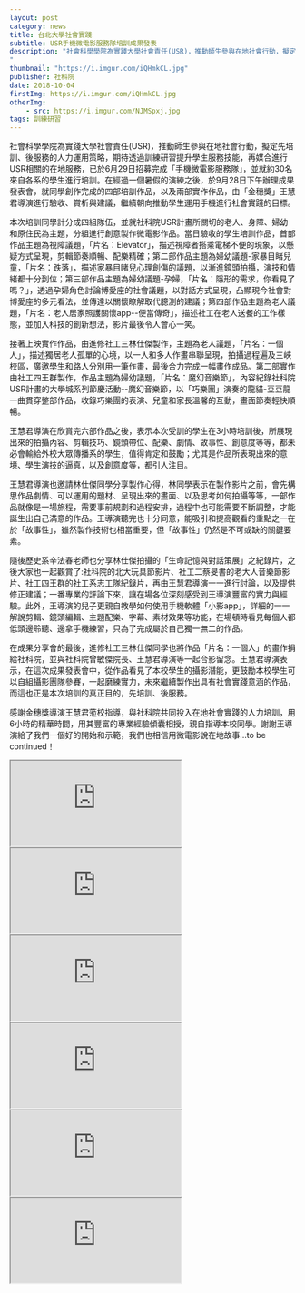 ```yaml
---
layout: post
category: news
title: 台北大學社會實踐
subtitle: USR手機微電影服務隊培訓成果發表
description: "社會科學學院為實踐大學社會責任(USR)，推動師生參與在地社會行動，擬定先培訓、後服務的人力運用策略，期待透過訓練研習提升學生服務技能，再媒合進行USR相關的在地服務，已於6月29日招募完成「手機微電影服務隊」，並就約30名來自各系的學生進行培訓。在經過一個暑假的演練之後，於9月28日下午辦理成果發表會，就同學創作完成的四部培訓作品，以及兩部實作作品，由「金穗獎」王慧君導演進行驗收、賞析與建議，繼續朝向推動學生運用手機進行社會實踐的目標。
"
thumbnail: "https://i.imgur.com/iQHmkCL.jpg"
publisher: 社科院
date: 2018-10-04
firstImg: https://i.imgur.com/iQHmkCL.jpg
otherImg:
    - src: https://i.imgur.com/NJMSpxj.jpg
tags: 訓練研習
---
```

社會科學學院為實踐大學社會責任(USR)，推動師生參與在地社會行動，擬定先培訓、後服務的人力運用策略，期待透過訓練研習提升學生服務技能，再媒合進行USR相關的在地服務，已於6月29日招募完成「手機微電影服務隊」，並就約30名來自各系的學生進行培訓。在經過一個暑假的演練之後，於9月28日下午辦理成果發表會，就同學創作完成的四部培訓作品，以及兩部實作作品，由「金穗獎」王慧君導演進行驗收、賞析與建議，繼續朝向推動學生運用手機進行社會實踐的目標。

本次培訓同學計分成四組隊伍，並就社科院USR計畫所關切的老人、身障、婦幼和原住民為主題，分組進行創意製作微電影作品。當日驗收的學生培訓作品，首部作品主題為視障議題，「片名：Elevator」，描述視障者搭乘電梯不便的現象，以懸疑方式呈現，剪輯節奏順暢、配樂精確；第二部作品主題為婦幼議題-家暴目睹兒童，「片名：跌落」，描述家暴目睹兒心理創傷的議題，以漸進鏡頭拍攝，演技和情緒都十分到位；第三部作品主題為婦幼議題-孕婦，「片名：隱形的需求，你看見了嗎？」，透過孕婦角色討論博愛座的社會議題，以對話方式呈現，凸顯現今社會對博愛座的多元看法，並傳達以關懷瞭解取代臆測的建議；第四部作品主題為老人議題，「片名：老人居家照護關懷app--便當傳奇」，描述社工在老人送餐的工作樣態，並加入科技的創新想法，影片最後令人會心一笑。

接著上映實作作品，由進修社工三林仕傑製作，主題為老人議題，「片名：一個人」，描述獨居老人孤單的心境，以一人和多人作畫串聯呈現，拍攝過程遍及三峽校區，廣邀學生和路人分別用一筆作畫，最後合力完成一幅畫作成品。第二部實作由社工四王群製作，作品主題為婦幼議題，「片名：魔幻音樂節」，內容紀錄社科院USR計畫的大學城系列節慶活動--魔幻音樂節，以「巧樂團」演奏的龍貓-豆豆龍一曲貫穿整部作品，收錄巧樂團的表演、兒童和家長溫馨的互動，畫面節奏輕快順暢。

王慧君導演在欣賞完六部作品之後，表示本次受訓的學生在3小時培訓後，所展現出來的拍攝內容、剪輯技巧、鏡頭帶位、配樂、劇情、故事性、創意度等等，都未必會輸給外校大眾傳播系的學生，值得肯定和鼓勵；尤其是作品所表現出來的意境、學生演技的逼真，以及創意度等，都引人注目。

王慧君導演也邀請林仕傑同學分享製作心得，林同學表示在製作影片之前，會先構思作品劇情、可以運用的題材、呈現出來的畫面、以及思考如何拍攝等等，一部作品就像是一場旅程，需要事前規劃和過程安排，過程中也可能需要不斷調整，才能誕生出自己滿意的作品。王導演聽完也十分同意，能吸引和提高觀看的重點之一在於「故事性」，雖然製作技術也相當重要，但「故事性」仍然是不可或缺的關鍵要素。

隨後歷史系辛法春老師也分享林仕傑拍攝的「生命記憶與對話策展」之紀錄片，之後大家也一起觀賞了:社科院的北大玩具節影片、社工二蔡旻書的老大人音樂節影片、社工四王群的社工系志工隊紀錄片，再由王慧君導演一一進行討論，以及提供修正建議；一番專業的評論下來，讓在場各位深刻感受到王導演豐富的實力與經驗。此外，王導演的兒子更親自教學如何使用手機軟體「小影app」，詳細的一一解說剪輯、鏡頭編輯、主題配樂、字幕、素材效果等功能，在場頓時看見每個人都低頭邊聆聽、邊拿手機練習，只為了完成屬於自己獨一無二的作品。

在成果分享會的最後，進修社工三林仕傑同學也將作品「片名：一個人」的畫作捐給社科院，並與社科院曾敏傑院長、王慧君導演等一起合影留念。王慧君導演表示，在這次成果發表會中，從作品看見了本校學生的攝影潛能，更鼓勵本校學生可以自組攝影團隊參賽，一起磨練實力，未來繼續製作出具有社會實踐意涵的作品，而這也正是本次培訓的真正目的，先培訓、後服務。

感謝金穗獎導演王慧君蒞校指導，與社科院共同投入在地社會實踐的人力培訓，用6小時的精華時間，用其豐富的專業經驗傾囊相授，親自指導本校同學。謝謝王導演給了我們一個好的開始和示範，我們也相信用微電影說在地故事…to be continued！

<div class="resp-container">
    <iframe class="resp-iframe" src="https://www.youtube.com/embed/jenIe4gMhIg" gesture="media"  allow="encrypted-media" allowfullscreen></iframe>
</div>

<div class="resp-container">
    <iframe class="resp-iframe" src="https://www.youtube.com/embed/lcmhfa-BP0k" gesture="media"  allow="encrypted-media" allowfullscreen></iframe>
</div>

<div class="resp-container">
    <iframe class="resp-iframe" src="https://www.youtube.com/embed/hTjuMw1RO0Q" gesture="media"  allow="encrypted-media" allowfullscreen></iframe>
</div>

<div class="resp-container">
    <iframe class="resp-iframe" src="https://www.youtube.com/embed/X5xDERhd1-E" gesture="media"  allow="encrypted-media" allowfullscreen></iframe>
</div>

<div class="resp-container">
    <iframe class="resp-iframe" src="https://www.youtube.com/embed/v_KCZJzccxI" gesture="media"  allow="encrypted-media" allowfullscreen></iframe>
</div>

<div class="resp-container">
    <iframe class="resp-iframe" src="https://www.youtube.com/embed/tI5gORM3iUo" gesture="media"  allow="encrypted-media" allowfullscreen></iframe>
</div>
